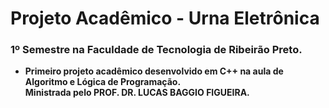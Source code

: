 # Projeto Acadêmico - Urna Eletrônica
### 1º Semestre na Faculdade de Tecnologia de Ribeirão Preto.
* **Primeiro projeto acadêmico desenvolvido em C++ na aula de Algoritmo e Lógica de Programação.  
  Ministrada pelo PROF. DR. LUCAS BAGGIO FIGUEIRA.**
